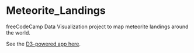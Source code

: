# Meteorite_Landings
freeCodeCamp Data Visualization project to map meteorite landings around the world.

See the [D3-powered app here](https://hkuz.github.io/Meteorite_Landings/).
